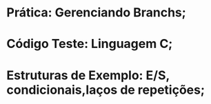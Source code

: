# Prática: Gerenciando Branchs;
# Código Teste: Linguagem C;
# Estruturas de Exemplo: E/S, condicionais,laços de repetições;
